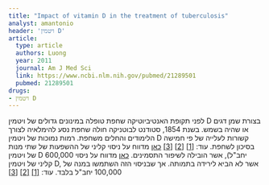 ```yaml
---
title: "Impact of vitamin D in the treatment of tuberculosis"
analyst: amantonio
header: 'ויטמין D'
article:
  type: article
  authors: Luong
  year: 2011
  journal: Am J Med Sci
  link: https://www.ncbi.nlm.nih.gov/pubmed/21289501
  pubmed: 21289501
drugs:
- ויטמין D
---
```


לפני תקופת האנטיביוטיקה שחפת טופלה במינונים גדולים של ויטמין D בצורת שמן דגים או שהיה בשמש. בשנת 1854, סטודנט לבוטניקה חולה שחפת נסע להימלאיה לצורך הלימודים והחלים משחפת. רמות נמוכות של ויטמין D קשורות לעלייה של פי חמישה בסיכון לשחפת. עוד: [[1]](https://www.ncbi.nlm.nih.gov/pubmed/18245055) [[2]](https://www.ncbi.nlm.nih.gov/pubmed/24332595) [[3]](https://www.ncbi.nlm.nih.gov/pubmed/25959993)
[כאן](https://www.ncbi.nlm.nih.gov/pubmed/23331510) מדווח על ניסוי קליני של ההשפעות של שתי מנות של ויטמין D 600,000 יחב"ל), אשר הובילה לשיפור התסמינים.
[כאן](https://www.ncbi.nlm.nih.gov/pubmed/19179490) מדווח על ניסוי קליני של ויטמין D, אשר לא הביא לירידה בתמותה. אך שבניסוי הזה השתמשו במנה של 100,000 יחב"ל בלבד. עוד: [[1]](https://www.ncbi.nlm.nih.gov/pubmed/22760564) [[2]](https://www.ncbi.nlm.nih.gov/pubmed/16479024) [[3]](https://www.sciencedirect.com/science/article/pii/S0422763816300310)
